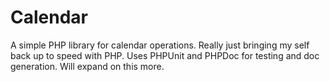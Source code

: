 # Calendar

A simple PHP library for calendar operations.  Really just bringing my self back up to speed with
PHP. Uses PHPUnit and PHPDoc for testing and doc generation.  Will expand on this more.
